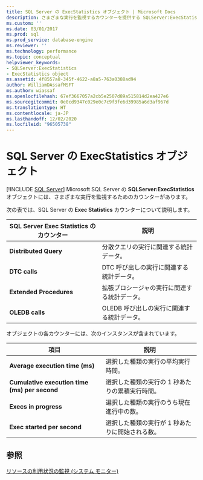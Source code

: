 ```yaml
---
title: SQL Server の ExecStatistics オブジェクト | Microsoft Docs
description: さまざまな実行を監視するカウンターを提供する SQLServer:ExecStatistics オブジェクトについて説明します。
ms.custom: ''
ms.date: 03/01/2017
ms.prod: sql
ms.prod_service: database-engine
ms.reviewer: ''
ms.technology: performance
ms.topic: conceptual
helpviewer_keywords:
- SQLServer:ExecStatistics
- ExecStatistics object
ms.assetid: 4f8557a8-345f-4622-a8a5-763a0388ad94
author: WilliamDAssafMSFT
ms.author: wiassaf
ms.openlocfilehash: 67ef3667057a2cb5e2507d89a515814d2ea427e6
ms.sourcegitcommit: 0e0cd9347c029e0c7c9f3fe6d39985a6d3af967d
ms.translationtype: HT
ms.contentlocale: ja-JP
ms.lasthandoff: 12/02/2020
ms.locfileid: "96505738"
---
```

# <a name="sql-server-execstatistics-object"></a>SQL Server の ExecStatistics オブジェクト
 [!INCLUDE [SQL Server](../../includes/applies-to-version/sqlserver.md)]
  Microsoft SQL Server の **SQLServer:ExecStatistics** オブジェクトには、さまざまな実行を監視するためのカウンターがあります。  
  
 次の表では、SQL Server の **Exec Statistics** カウンターについて説明します。  
  
|SQL Server Exec Statistics のカウンター|説明|  
|-----------------------------------------|-----------------|  
|**Distributed Query**|分散クエリの実行に関連する統計データ。|  
|**DTC calls**|DTC 呼び出しの実行に関連する統計データ。|  
|**Extended Procedures**|拡張プロシージャの実行に関連する統計データ。|  
|**OLEDB calls**|OLEDB 呼び出しの実行に関連する統計データ。|  
  
 オブジェクトの各カウンターには、次のインスタンスが含まれています。  
  
|項目|説明|  
|----------|-----------------|  
|**Average execution time (ms)**|選択した種類の実行の平均実行時間。|  
|**Cumulative execution time (ms) per second**|選択した種類の実行の 1 秒あたりの累積実行時間。|  
|**Execs in progress**|選択した種類の実行のうち現在進行中の数。|  
|**Exec started per second**|選択した種類の実行が 1 秒あたりに開始される数。|  
  
## <a name="see-also"></a>参照  
 [リソースの利用状況の監視 &#40;システム モニター&#41;](../../relational-databases/performance-monitor/monitor-resource-usage-system-monitor.md)  
  
  
